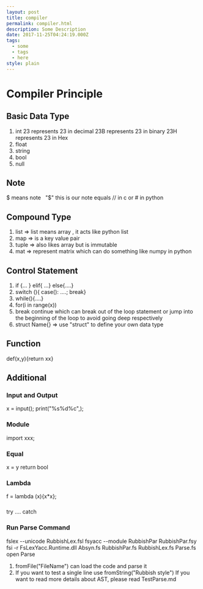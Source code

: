 ```yaml
---
layout: post
title: compiler
permalink: compiler.html
description: Some Description
date: 2017-11-25T04:24:19.000Z
tags:
  - some
  - tags
  - here
style: plain
---
```

# Compiler Principle
##  Basic Data Type
1. int  23 represents 23 in decimal 23B represents 23 in binary 23H represents 23 in Hex 
2. float
3. string
4. bool
5. null

## Note
$ means note   &nbsp;   "$" this is our note equals // in c or # in python

## Compound Type
1. list => list means array , it acts like python list 
1. map => is a key value pair
1. tuple => also likes array but is immutable
1. mat => represent matrix  which can do something like numpy in python

## Control Statement
1. if {... } elif{ ...} else{....}
1. switch (){ case(): ....; break}
1. while(){....}
1. for(i in range(x))
1. break continue which can break out of the loop statement or jump into the beginning of the loop to avoid going deep respectively
1. struct Name{} =>  use "struct" to define your own data type 

## Function
def(x,y){return xx}
## Additional
### Input and Output
x = input();
print("%s%d%c",);
### Module
import xxx;
### Equal
x = y return bool 
### Lambda
f = lambda (x){x*x};
### 
try .... catch

### Run Parse Command 
fslex --unicode RubbishLex.fsl
fsyacc --module  RubbishPar RubbishPar.fsy
fsi -r FsLexYacc.Runtime.dll Absyn.fs RubbishPar.fs RubbishLex.fs Parse.fs
open Parse
1.  fromFile("FileName")  can load the code and parse it
2.  If you want to test a single line use fromString("Rubbish style")
If you want to read more details about AST, please read TestParse.md


